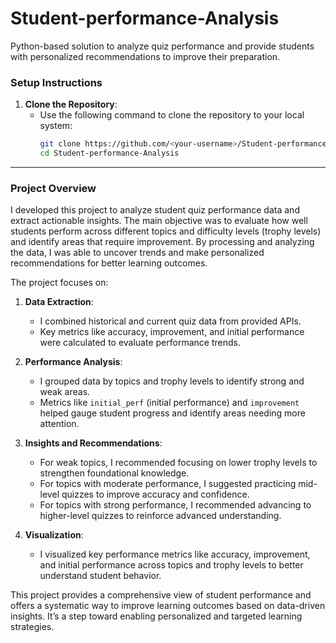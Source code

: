 # Student-performance-Analysis
Python-based solution to analyze quiz performance and provide students with personalized recommendations to improve their preparation.

### **Setup Instructions**
1. **Clone the Repository**:
   - Use the following command to clone the repository to your local system:
     ```bash
     git clone https://github.com/<your-username>/Student-performance-Analysis.git
     cd Student-performance-Analysis
     ```
---

### **Project Overview**

I developed this project to analyze student quiz performance data and extract actionable insights. The main objective was to evaluate how well students perform across different topics and difficulty levels (trophy levels) and identify areas that require improvement. By processing and analyzing the data, I was able to uncover trends and make personalized recommendations for better learning outcomes.

The project focuses on:
1. **Data Extraction**:
   - I combined historical and current quiz data from provided APIs.
   - Key metrics like accuracy, improvement, and initial performance were calculated to evaluate performance trends.
   
2. **Performance Analysis**:
   - I grouped data by topics and trophy levels to identify strong and weak areas.
   - Metrics like `initial_perf` (initial performance) and `improvement` helped gauge student progress and identify areas needing more attention.

3. **Insights and Recommendations**:
   - For weak topics, I recommended focusing on lower trophy levels to strengthen foundational knowledge.
   - For topics with moderate performance, I suggested practicing mid-level quizzes to improve accuracy and confidence.
   - For topics with strong performance, I recommended advancing to higher-level quizzes to reinforce advanced understanding.

4. **Visualization**:
   - I visualized key performance metrics like accuracy, improvement, and initial performance across topics and trophy levels to better understand student behavior.

This project provides a comprehensive view of student performance and offers a systematic way to improve learning outcomes based on data-driven insights. It’s a step toward enabling personalized and targeted learning strategies. 


